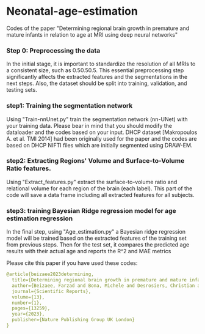 # Neonatal-age-estimation
Codes of the paper "Determining regional brain growth in premature and mature infants in relation to age at MRI using deep neural networks"


### Step 0: Preprocessing the data
In the initial stage, it is important to standardize the resolution of all MRIs to a consistent size, such as 0.50.50.5. This essential preprocessing step significantly affects the extracted features and the segmentations in the next steps. Also, the dataset should be split into training, validation, and testing sets.


### step1: Training the segmentation network
Using "Train-nnUnet.py" train the segmentation network (nn-UNet) with your training data. Please bear in mind that you should modify the dataloader and the codes based on your input. DHCP dataset [Makropoulos A. et al. TMI 2014] had been originally used for the paper and the codes are based on DHCP NIFTI files which are initially segmented using DRAW-EM.


### step2: Extracting Regions' Volume and Surface-to-Volume Ratio features.
Using "Extract_features.py" extract the surface-to-volume ratio and relational volume for each region of the brain (each label). This part of the code will save a data frame including all extracted features for all subjects. 


### step3: training Bayesian Ridge regression model for age estimation regression
In the final step, using "Age_estimation.py" a Bayesian ridge regression model will be trained based on the extracted features of the training set from previous steps. Then for the test set, it compares the predicted age results with their actual age and reports the R^2 and MAE metrics

Please cite this paper if you have used these codes:
```yaml
@article{beizaee2023determining,
  title={Determining regional brain growth in premature and mature infants in relation to age at MRI using deep neural networks},
  author={Beizaee, Farzad and Bona, Michele and Desrosiers, Christian and Dolz, Jose and Lodygensky, Gregory},
  journal={Scientific Reports},
  volume={13},
  number={1},
  pages={13259},
  year={2023},
  publisher={Nature Publishing Group UK London}
}
```
